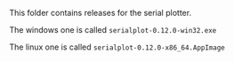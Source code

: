 This folder contains releases for the serial plotter.

The windows one is called ```serialplot-0.12.0-win32.exe```

The linux one is called ```serialplot-0.12.0-x86_64.AppImage```
